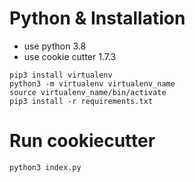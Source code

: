 
# Python & Installation
- use python 3.8
- use cookie cutter 1.7.3
```
pip3 install virtualenv
python3 -m virtualenv virtualenv_name
source virtualenv_name/bin/activate
pip3 install -r requirements.txt
```
# Run cookiecutter
```
python3 index.py
```